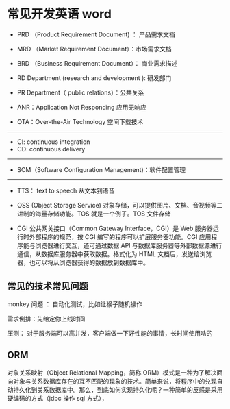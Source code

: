 # 常见开发英语 word

- PRD （Product Requirement Document) ： 产品需求文档
- MRD （Market Requirement Document）：市场需求文档
- BRD （Business Requirement Document）： 商业需求描述
- RD Department (research and development ): 研发部门
- PR Department（ public relations）：公共关系

- ANR：Application Not Responding 应用无响应
- OTA：Over-the-Air Technology 空间下载技术

---

- CI: continuous integration
- CD: continuous delivery

---

- SCM（Software Configuration Management)：软件配置管理

---

- TTS： text to speech 从文本到语音

- OSS (Object Storage Service) 对象存储，可以提供图片、文档、音视频等二进制的海量存储功能。TOS 就是一个例子。TOS 文件存储

- CGI 公共网关接口（Common Gateway Interface，CGI）是 Web 服务器运行时外部程序的规范，按 CGI 编写的程序可以扩展服务器功能。CGI 应用程序能与浏览器进行交互，还可通过数据 API 与数据库服务器等外部数据源进行通信，从数据库服务器中获取数据。格式化为 HTML 文档后，发送给浏览器，也可以将从浏览器获得的数据放到数据库中。

## 常见的技术常见问题

monkey 问题 ： 自动化测试，比如让猴子随机操作

需求倒排：先给定你上线时间

压测： 对于服务端可以高并发，客户端做一下好性能的事情，长时间使用啥的

## ORM

对象关系映射（Object Relational Mapping，简称 ORM）模式是一种为了解决面向对象与关系数据库存在的互不匹配的现象的技术。简单来说，将程序中的兑现自动持久化到关系数据库中。那么，到底如何实现持久化呢？一种简单的反感是采用硬编码的方式（jdbc 操作 sql 方式），
